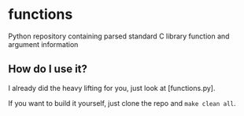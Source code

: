 # functions

Python repository containing parsed standard C library function and argument information

## How do I use it?

I already did the heavy lifting for you, just look at [functions.py].

If you want to build it yourself, just clone the repo and `make clean all`.
